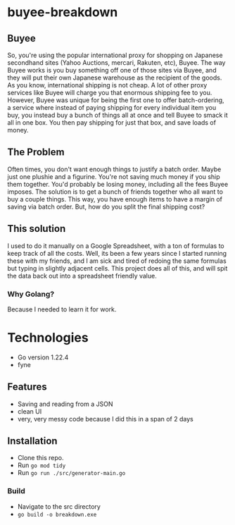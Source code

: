 # buyee-breakdown
## Buyee
So, you're using the popular international proxy for shopping on Japanese secondhand sites (Yahoo Auctions, mercari, Rakuten, etc), Buyee. The way Buyee works is you buy something off one of those sites via Buyee, and they will put their own Japanese warehouse as the recipient of the goods. As you know, international shipping is not cheap. A lot of other proxy services like Buyee will charge you that enormous shipping fee to you. However, Buyee was unique for being the first one to offer batch-ordering, a service where instead of paying shipping for every individual item you buy, you instead buy a bunch of things all at once and tell Buyee to smack it all in one box. You then pay shipping for just that box, and save loads of money.

## The Problem
Often times, you don't want enough things to justify a batch order. Maybe just one plushie and a figurine. You're not saving much money if you ship them together. You'd probably be losing money, including all the fees Buyee imposes. The solution is to get a bunch of friends together who all want to buy a couple things. This way, you have enough items to have a margin of saving via batch order. But, how do you split the final shipping cost?


## This solution
I used to do it manually on a Google Spreadsheet, with a ton of formulas to keep track of all the costs. Well, its been a few years since I started running these with my friends, and I am sick and tired of redoing the same formulas but typing in slightly adjacent cells. This project does all of this, and will spit the data back out into a spreadsheet friendly value.

### Why Golang?
Because I needed to learn it for work.

# Technologies
- Go version 1.22.4
- fyne

## Features
- Saving and reading from a JSON
- clean UI
- very, very messy code because I did this in a span of 2 days

## Installation
- Clone this repo.
- Run `go mod tidy`
- Run `go run ./src/generator-main.go`

### Build
- Navigate to the src directory
- `go build -o breakdown.exe` 

